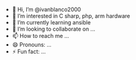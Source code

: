 - 👋 Hi, I’m @ivanblanco2000
- 👀 I’m interested in C sharp, php, arm hardware 
- 🌱 I’m currently learning ansible
- 💞️ I’m looking to collaborate on ...
- 📫 How to reach me ...
- 😄 Pronouns: ...
- ⚡ Fun fact: ...

<!---
ivanblanco2000/ivanblanco2000 is a ✨ special ✨ repository because its `README.md` (this file) appears on your GitHub profile.
You can click the Preview link to take a look at your changes.
--->

